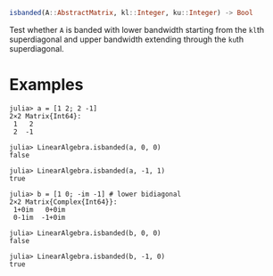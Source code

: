 ```julia
isbanded(A::AbstractMatrix, kl::Integer, ku::Integer) -> Bool
```

Test whether `A` is banded with lower bandwidth starting from the `kl`th superdiagonal and upper bandwidth extending through the `ku`th superdiagonal.

# Examples

```jldoctest
julia> a = [1 2; 2 -1]
2×2 Matrix{Int64}:
 1   2
 2  -1

julia> LinearAlgebra.isbanded(a, 0, 0)
false

julia> LinearAlgebra.isbanded(a, -1, 1)
true

julia> b = [1 0; -im -1] # lower bidiagonal
2×2 Matrix{Complex{Int64}}:
 1+0im   0+0im
 0-1im  -1+0im

julia> LinearAlgebra.isbanded(b, 0, 0)
false

julia> LinearAlgebra.isbanded(b, -1, 0)
true
```
